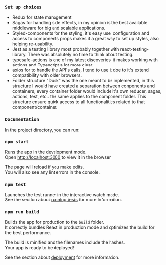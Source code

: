 ### `Set up choices`

- Redux for state management
- Sagas for handling side effects, in my opinion is the best available middleware for big and scalable applications. 
- Styled-components for the styling, it's easy use, configuration and access to components props makes it a great way to set up styles, also helping re-usability. 
- Jest as a testing library most probably together with react-testing-library. There was absolutely no time to think about testing. 
- typesafe-actions is one of my latest discoveries, it makes working with actions and Typescript a lot more clear.
- axios for to handle the API's calls, I tend to use it doe to it's extend compatibility with older browsers. 
- Folder structure "Duck" was the one meant to be inplemented, in this structure I would have created a separation between conponents and containers, every container folder would include it's own reducer, sagas, actions, test, etc.. the same applies to the component folder. This structure ensure quick access to all functionalities related to that component/container. 

### `Documentation`

In the project directory, you can run:

### `npm start`

Runs the app in the development mode.<br />
Open [http://localhost:3000](http://localhost:3000) to view it in the browser.

The page will reload if you make edits.<br />
You will also see any lint errors in the console.

### `npm test`

Launches the test runner in the interactive watch mode.<br />
See the section about [running tests](https://facebook.github.io/create-react-app/docs/running-tests) for more information.

### `npm run build`

Builds the app for production to the `build` folder.<br />
It correctly bundles React in production mode and optimizes the build for the best performance.

The build is minified and the filenames include the hashes.<br />
Your app is ready to be deployed!

See the section about [deployment](https://facebook.github.io/create-react-app/docs/deployment) for more information.


